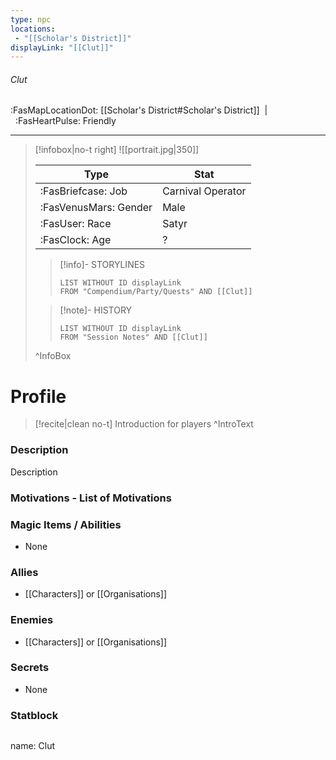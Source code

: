 ```yaml
---
type: npc
locations:
 - "[[Scholar's District]]"
displayLink: "[[Clut]]"
---
```

###### Clut
<span class="sub2">:FasMapLocationDot: [[Scholar's District#Scholar's District]]&nbsp;&nbsp;|&nbsp;&nbsp;:FasHeartPulse: Friendly </span>
___

> [!infobox|no-t right]
> ![[portrait.jpg|350]]
>
> | Type | Stat |
> | ---- | ---- |
> | :FasBriefcase: Job |  Carnival Operator |
> | :FasVenusMars: Gender | Male |
> | :FasUser: Race | Satyr |
> | :FasClock: Age | ? |
>
>> [!info]- STORYLINES
>>```dataview
>>LIST WITHOUT ID displayLink
>>FROM "Compendium/Party/Quests" AND [[Clut]]
>
>>[!note]- HISTORY
>>```dataview
>>LIST WITHOUT ID displayLink
>>FROM "Session Notes" AND [[Clut]]
>
>^InfoBox

# Profile

> [!recite|clean no-t]
>	Introduction for players
>^IntroText

### Description
Description

### Motivations - List of Motivations

### Magic Items / Abilities
- None

### Allies
- [[Characters]] or [[Organisations]]

### Enemies
- [[Characters]] or [[Organisations]]

### Secrets
- None

### Statblock
>```statblock
name: Clut